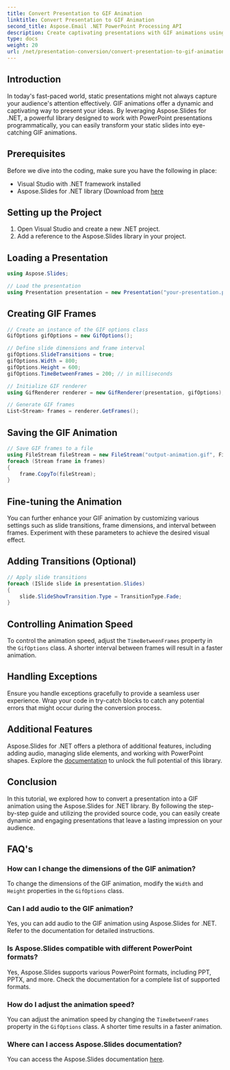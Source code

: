 ```yaml
---
title: Convert Presentation to GIF Animation
linktitle: Convert Presentation to GIF Animation
second_title: Aspose.Email .NET PowerPoint Processing API
description: Create captivating presentations with GIF animations using Aspose.Slides for .NET. Transform static slides into dynamic visual experiences.
type: docs
weight: 20
url: /net/presentation-conversion/convert-presentation-to-gif-animation/
---
```


## Introduction

In today's fast-paced world, static presentations might not always capture your audience's attention effectively. GIF animations offer a dynamic and captivating way to present your ideas. By leveraging Aspose.Slides for .NET, a powerful library designed to work with PowerPoint presentations programmatically, you can easily transform your static slides into eye-catching GIF animations.

## Prerequisites

Before we dive into the coding, make sure you have the following in place:

- Visual Studio with .NET framework installed
- Aspose.Slides for .NET library (Download from [here](https://releases.aspose.com/slides/net)

## Setting up the Project

1. Open Visual Studio and create a new .NET project.
2. Add a reference to the Aspose.Slides library in your project.

## Loading a Presentation

```csharp
using Aspose.Slides;

// Load the presentation
using Presentation presentation = new Presentation("your-presentation.pptx");
```

## Creating GIF Frames

```csharp
// Create an instance of the GIF options class
GifOptions gifOptions = new GifOptions();

// Define slide dimensions and frame interval
gifOptions.SlideTransitions = true;
gifOptions.Width = 800;
gifOptions.Height = 600;
gifOptions.TimeBetweenFrames = 200; // in milliseconds

// Initialize GIF renderer
using GifRenderer renderer = new GifRenderer(presentation, gifOptions);

// Generate GIF frames
List<Stream> frames = renderer.GetFrames();
```

## Saving the GIF Animation

```csharp
// Save GIF frames to a file
using FileStream fileStream = new FileStream("output-animation.gif", FileMode.Create);
foreach (Stream frame in frames)
{
    frame.CopyTo(fileStream);
}
```

## Fine-tuning the Animation

You can further enhance your GIF animation by customizing various settings such as slide transitions, frame dimensions, and interval between frames. Experiment with these parameters to achieve the desired visual effect.

## Adding Transitions (Optional)

```csharp
// Apply slide transitions
foreach (ISlide slide in presentation.Slides)
{
    slide.SlideShowTransition.Type = TransitionType.Fade;
}
```

## Controlling Animation Speed

To control the animation speed, adjust the `TimeBetweenFrames` property in the `GifOptions` class. A shorter interval between frames will result in a faster animation.

## Handling Exceptions

Ensure you handle exceptions gracefully to provide a seamless user experience. Wrap your code in try-catch blocks to catch any potential errors that might occur during the conversion process.

## Additional Features

Aspose.Slides for .NET offers a plethora of additional features, including adding audio, managing slide elements, and working with PowerPoint shapes. Explore the [documentation](https://reference.aspose.com/slides/net) to unlock the full potential of this library.

## Conclusion

In this tutorial, we explored how to convert a presentation into a GIF animation using the Aspose.Slides for .NET library. By following the step-by-step guide and utilizing the provided source code, you can easily create dynamic and engaging presentations that leave a lasting impression on your audience.

## FAQ's

### How can I change the dimensions of the GIF animation?

To change the dimensions of the GIF animation, modify the `Width` and `Height` properties in the `GifOptions` class.

### Can I add audio to the GIF animation?

Yes, you can add audio to the GIF animation using Aspose.Slides for .NET. Refer to the documentation for detailed instructions.

### Is Aspose.Slides compatible with different PowerPoint formats?

Yes, Aspose.Slides supports various PowerPoint formats, including PPT, PPTX, and more. Check the documentation for a complete list of supported formats.

### How do I adjust the animation speed?

You can adjust the animation speed by changing the `TimeBetweenFrames` property in the `GifOptions` class. A shorter time results in a faster animation.

### Where can I access Aspose.Slides documentation?

You can access the Aspose.Slides documentation [here](https://reference.aspose.com/slides/net).
